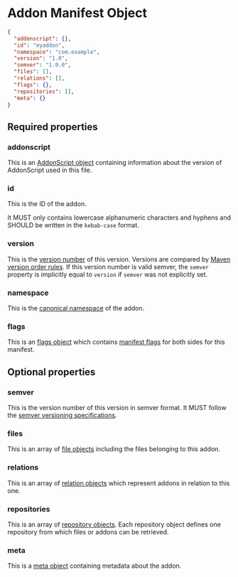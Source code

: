 # Addon Manifest Object

```json
{
  "addonscript": {},
  "id": "myaddon",
  "namespace": "com.example",
  "version": "1.0",
  "semver": "1.0.0",
  "files": [],
  "relations": [],
  "flags": {},
  "repositories": [],
  "meta": {}
}
```

## Required properties

### addonscript

This is an [AddonScript object](addonscript.md) containing information about the version of AddonScript used in this file.

### id

This is the ID of the addon.

It MUST only contains lowercase alphanumeric characters and hyphens and SHOULD be written in the `kebab-case` format.

### version

This is the [version number](../concepts/versioning.md) of this version. Versions are compared by 
[Maven version order rules](../concepts/versioning.md#version-order-specification).
If this version number is valid semver, the `semver` property is implicitly equal to `version` if `semver` was not explicitly set.

### namespace

This is the [canonical namespace](../concepts/namespaces.md#canonical-namespaces) of the addon.

### flags

This is an [flags object](flags.md) which contains [manifest flags](../concepts/flags.md#manifest-flags) for both sides for this manifest.

## Optional properties

### semver

This is the version number of this version in semver format. It MUST follow the [semver versioning specifications](https://semver.org/spec/v2.0.0.html).

### files

This is an array of [file objects](file.md) including the files belonging to this addon.

### relations

This is an array of [relation objects](relation.md) which represent addons in relation to this one.

### repositories

This is an array of [repository objects](repository.md). Each repository object defines one repository from which files or
addons can be retrieved.

### meta

This is a [meta object](meta.md) containing metadata about the addon.
